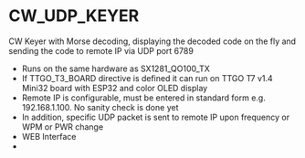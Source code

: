 # CW_UDP_KEYER
CW Keyer with Morse decoding, displaying the decoded code on the fly and sending the code to remote IP via UDP port 6789
- Runs on the same hardware as SX1281_QO100_TX
- If TTGO_T3_BOARD directive is defined it can run on TTGO T7 v1.4 Mini32 board with ESP32 and color OLED display
- Remote IP is configurable,  must be entered in standard form e.g. 192.168.1.100. No sanity check is done yet
- In addition, specific UDP packet is sent to remote IP upon frequency or WPM or PWR change
- WEB Interface
- 
